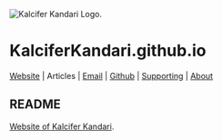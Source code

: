 <!-- Date: 1 March 2016 16:50:58 -->

![Kalcifer Kandari Logo.](/resources/images/kalciferkandari150x150px.png)

# KalciferKandari.github.io

[Website](http://KalciferKandari.github.io "KalciferKandari.github.io") | Articles | [Email](mailto:kalciferkandari@gmail.com "kalciferkandari@gmail.com") | [Github](https://github.io/KalciferKandari "github.com/KalciferKandari") | [Supporting](http://bioticpixels.com/supporting "bioticpixels.com/supporting") | [About](/articles/about "About")

## README

[Website of Kalcifer Kandari](http://KalciferKandari.github.io "KalciferKandari.github.io").